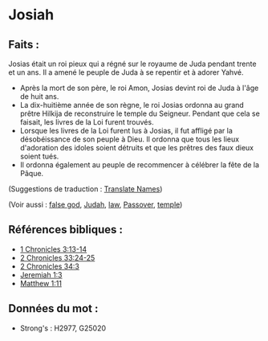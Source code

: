 # Josiah

## Faits :

Josias était un roi pieux qui a régné sur le royaume de Juda pendant trente et un ans. Il a amené le peuple de Juda à se repentir et à adorer Yahvé.

* Après la mort de son père, le roi Amon, Josias devint roi de Juda à l'âge de huit ans.
* La dix-huitième année de son règne, le roi Josias ordonna au grand prêtre Hilkija de reconstruire le temple du Seigneur. Pendant que cela se faisait, les livres de la Loi furent trouvés.
* Lorsque les livres de la Loi furent lus à Josias, il fut affligé par la désobéissance de son peuple à Dieu. Il ordonna que tous les lieux d'adoration des idoles soient détruits et que les prêtres des faux dieux soient tués.
* Il ordonna également au peuple de recommencer à célébrer la fête de la Pâque.

(Suggestions de traduction : [Translate Names](rc://en/ta/man/translate/translate-names))

(Voir aussi : [false god](../kt/falsegod.md), [Judah](../names/judah.md), [law](../other/law.md), [Passover](../kt/passover.md), [temple](../kt/temple.md))

## Références bibliques :

* [1 Chronicles 3:13-14](rc://en/tn/help/1ch/03/13)
* [2 Chronicles 33:24-25](rc://en/tn/help/2ch/33/24)
* [2 Chronicles 34:3](rc://en/tn/help/2ch/34/03)
* [Jeremiah 1:3](rc://en/tn/help/jer/01/03)
* [Matthew 1:11](rc://en/tn/help/mat/01/11)

## Données du mot :

* Strong's : H2977, G25020
